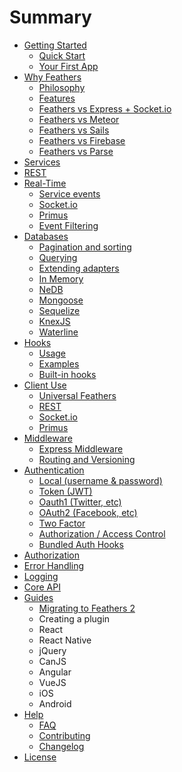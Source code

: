 # Summary

* [Getting Started](getting-started/readme.md)
   * [Quick Start](getting-started/quick-start.md)
   * [Your First App](getting-started/your-first-app/readme.md)
* [Why Feathers](why/readme.md)
   * [Philosophy](why/philosophy.md)
   * [Features](why/vs/readme.md)
   * [Feathers vs Express + Socket.io](why/vs/express-socketio.md)
   * [Feathers vs Meteor](why/vs/meteor.md)
   * [Feathers vs Sails](why/vs/sails.md)
   * [Feathers vs Firebase](why/vs/firebase.md)
   * [Feathers vs Parse](why/vs/parse.md)
* [Services](services/readme.md)
* [REST](rest/readme.md)
* [Real-Time](real-time/readme.md)
   * [Service events](real-time/events.md)
   * [Socket.io](real-time/socket-io.md)
   * [Primus](real-time/primus.md)
   * [Event Filtering](real-time/filtering.md)
* [Databases](databases/readme.md)
   * [Pagination and sorting](databases/pagination.md)
   * [Querying](databases/querying.md)
   * [Extending adapters](databases/extending.md)
   * [In Memory](databases/memory.md)
   * [NeDB](databases/nedb.md)
   * [Mongoose](databases/mongoose.md)
   * [Sequelize](databases/sequelize.md)
   * [KnexJS](databases/knexjs.md)
   * [Waterline](databases/waterline.md)
* [Hooks](hooks/readme.md)
   * [Usage](hooks/usage.md)
   * [Examples](hooks/examples.md)
   * [Built-in hooks](hooks/bundled.md)
* [Client Use](clients/readme.md)
   * [Universal Feathers](clients/feathers.md)
   * [REST](clients/rest.md)
   * [Socket.io](clients/socket-io.md)
   * [Primus](clients/primus.md)
* [Middleware](middleware/readme.md)
   * [Express Middleware](middleware/express.md)
   * [Routing and Versioning](middleware/routing.md)
* [Authentication](authentication/readme.md)
   * [Local (username & password)](authentication/local.md)
   * [Token (JWT)](authentication/token.md)
   * [Oauth1 (Twitter, etc)](authentication/oauth1.md)
   * [OAuth2 (Facebook, etc)](authenication/oauth2.md)
   * [Two Factor](authentication/two-factor.md)
   * [Authorization / Access Control](authentication/authorization.md)
   * [Bundled Auth Hooks](authentication/bundled-hooks.md)
* [Authorization](hooks/authorization.md)
* [Error Handling](middleware/error-handling.md)
* [Logging](middleware/logging.md)
* [Core API](api/readme.md)
* [Guides](guides/readme.md)
   * [Migrating to Feathers 2](guides/migrating.md)
   * Creating a plugin
   * React
   * React Native
   * jQuery
   * CanJS
   * Angular
   * VueJS
   * iOS
   * Android
* [Help](help/readme.md)
   * [FAQ](help/faq.md)
   * [Contributing](contributing.md)
   * [Changelog](changelog.md)
* [License](license.md)
